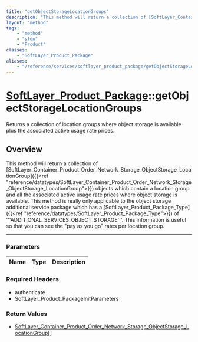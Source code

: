 ```yaml
---
title: "getObjectStorageLocationGroups"
description: "This method will return a collection of [SoftLayer_Container_Product_Order_Network_Storage_ObjectStorage_LocationGroup](... "
layout: "method"
tags:
    - "method"
    - "sldn"
    - "Product"
classes:
    - "SoftLayer_Product_Package"
aliases:
    - "/reference/services/softlayer_product_package/getObjectStorageLocationGroups"
---
```

# [SoftLayer_Product_Package](/reference/services/SoftLayer_Product_Package)::getObjectStorageLocationGroups


Returns a collection of location groups where object storage is available plus the associated active usage rate prices. 


## Overview 
This method will return a collection of [SoftLayer_Container_Product_Order_Network_Storage_ObjectStorage_LocationGroup]({{<ref "reference/datatypes/SoftLayer_Container_Product_Order_Network_Storage_ObjectStorage_LocationGroup">}}) objects which contain a location group and all the associated active usage rate prices where object storage is available. This method is really only applicable to the object storage additional service package which has a [SoftLayer_Product_Package_Type]({{<ref "reference/datatypes/SoftLayer_Product_Package_Type">}}) of '''ADDITIONAL_SERVICES_OBJECT_STORAGE'''. This information is useful so that you can see the "pay as you go" rates per location group. 

-----

### Parameters 
|Name | Type | Description |
| --- | --- | --- |


### Required Headers
* authenticate
* SoftLayer_Product_PackageInitParameters


### Return Values
* <a href='/reference/datatypes/SoftLayer_Container_Product_Order_Network_Storage_ObjectStorage_LocationGroup'>SoftLayer_Container_Product_Order_Network_Storage_ObjectStorage_LocationGroup[] </a>




